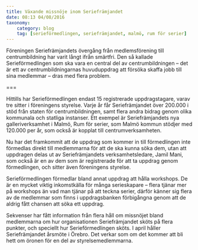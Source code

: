```yaml
---
title: Växande missnöje inom Seriefrämjandet
date: 08:13 04/08/2016
taxonomy:
    category: blog
    tag: [serieförmedlingen, seriefrämjandet, malmö, rum för serier]
---
```

Föreningen Seriefrämjandets övergång från medlemsförening till centrumbildning har varit långt ifrån smärtfri. Den så kallade Serieförmedlingen som ska vara en central del av centrumbildningen – det är ett av centrumbildningarnas huvuduppdrag att försöka skaffa jobb till sina medlemmar – dras med flera problem.

===

Hittills har Serieförmedlingen endast 15 registrerade uppdragstagare, varav tre sitter i föreningens styrelse. Varje år får Seriefrämjandet över 200.000 i stöd från staten för centrumbildningen, samt flera andra bidrag genom olika kommunala och statliga instanser. Ett exempel är Seriefrämjandets nya galleriverksamhet i Malmö, Rum för serier, som Malmö kommun stödjer med 120.000 per år, som också är kopplat till centrumverksamheten.

Nu har det framkommit att de uppdrag som kommer in till förmedlingen inte förmedlas direkt till medlemmarna för att de ska kunna söka dem, utan att uppdragen delas ut av Seriefrämjandets verksamhetsledare, Jamil Mani, som också är en av dem som är registrerade för att ta uppdrag genom förmedlingen, och sitter även föreningens styrelse.

Serieförmedlingen förmedlar bland annat uppdrag att hålla workshops. De är en mycket viktig inkomstkälla för många serieskapare – flera tjänar mer på workshops än vad man tjänar på att teckna serier, därför känner sig flera av de medlemmar som finns i uppdragsbanken förbigångna genom att de aldrig fått chansen att söka ett uppdrag.

Sekvenser har fått information från flera håll om missnöjet bland medlemmarna om hur organisationen Seriefrämjandet sköts på flera punkter, och speciellt hur Serieförmedlingen sköts. I april håller Seriefrämjandet årsmöte i Örebro. Det verkar som om det kommer att bli hett om öronen för en del av styrelsemedlemmarna.
